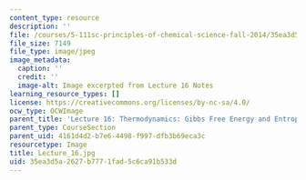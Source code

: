 ```yaml
---
content_type: resource
description: ''
file: /courses/5-111sc-principles-of-chemical-science-fall-2014/35ea3d5a2627b7771fad5c6ca91b533d_Lecture_16.jpg
file_size: 7149
file_type: image/jpeg
image_metadata:
  caption: ''
  credit: ''
  image-alt: Image excerpted from Lecture 16 Notes
learning_resource_types: []
license: https://creativecommons.org/licenses/by-nc-sa/4.0/
ocw_type: OCWImage
parent_title: 'Lecture 16: Thermodynamics: Gibbs Free Energy and Entropy'
parent_type: CourseSection
parent_uid: 4161d4d2-b7e6-4498-f997-dfb3b69eca3c
resourcetype: Image
title: Lecture_16.jpg
uid: 35ea3d5a-2627-b777-1fad-5c6ca91b533d
---
```

